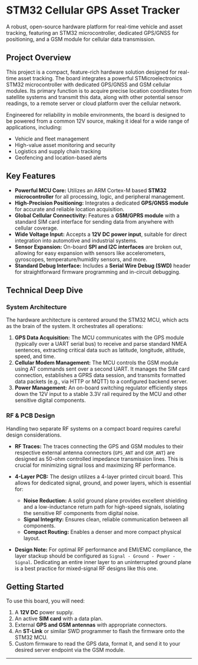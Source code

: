 # STM32 Cellular GPS Asset Tracker

A robust, open-source hardware platform for real-time vehicle and asset tracking, featuring an STM32 microcontroller, dedicated GPS/GNSS for positioning, and a GSM module for cellular data transmission.

## Project Overview

This project is a compact, feature-rich hardware solution designed for real-time asset tracking. The board integrates a powerful STMicroelectronics STM32 microcontroller with dedicated GPS/GNSS and GSM cellular modules. Its primary function is to acquire precise location coordinates from satellite systems and transmit this data, along with other potential sensor readings, to a remote server or cloud platform over the cellular network.

Engineered for reliability in mobile environments, the board is designed to be powered from a common 12V source, making it ideal for a wide range of applications, including:

*   Vehicle and fleet management
*   High-value asset monitoring and security
*   Logistics and supply chain tracking
*   Geofencing and location-based alerts

## Key Features

*   **Powerful MCU Core:** Utilizes an ARM Cortex-M based **STM32 microcontroller** for all processing, logic, and peripheral management.
*   **High-Precision Positioning:** Integrates a dedicated **GPS/GNSS module** for accurate and reliable location acquisition.
*   **Global Cellular Connectivity:** Features a **GSM/GPRS module** with a standard SIM card interface for sending data from anywhere with cellular coverage.
*   **Wide Voltage Input:** Accepts a **12V DC power input**, suitable for direct integration into automotive and industrial systems.
*   **Sensor Expansion:** On-board **SPI and I2C interfaces** are broken out, allowing for easy expansion with sensors like accelerometers, gyroscopes, temperature/humidity sensors, and more.
*   **Standard Debug Interface:** Includes a **Serial Wire Debug (SWD)** header for straightforward firmware programming and in-circuit debugging.

## Technical Deep Dive

### System Architecture

The hardware architecture is centered around the STM32 MCU, which acts as the brain of the system. It orchestrates all operations:

1.  **GPS Data Acquisition:** The MCU communicates with the GPS module (typically over a UART serial bus) to receive and parse standard NMEA sentences, extracting critical data such as latitude, longitude, altitude, speed, and time.
2.  **Cellular Modem Management:** The MCU controls the GSM module using AT commands sent over a second UART. It manages the SIM card connection, establishes a GPRS data session, and transmits formatted data packets (e.g., via HTTP or MQTT) to a configured backend server.
3.  **Power Management:** An on-board switching regulator efficiently steps down the 12V input to a stable 3.3V rail required by the MCU and other sensitive digital components.

### RF & PCB Design

Handling two separate RF systems on a compact board requires careful design considerations.

*   **RF Traces:** The traces connecting the GPS and GSM modules to their respective external antenna connectors (`GPS_ANT` and `GSM_ANT`) are designed as 50-ohm controlled impedance transmission lines. This is crucial for minimizing signal loss and maximizing RF performance.
*   **4-Layer PCB:** The design utilizes a 4-layer printed circuit board. This allows for dedicated signal, ground, and power layers, which is essential for:
    *   **Noise Reduction:** A solid ground plane provides excellent shielding and a low-inductance return path for high-speed signals, isolating the sensitive RF components from digital noise.
    *   **Signal Integrity:** Ensures clean, reliable communication between all components.
    *   **Compact Routing:** Enables a denser and more compact physical layout.

*   **Design Note:** For optimal RF performance and EMI/EMC compliance, the layer stackup should be configured as `Signal - Ground - Power - Signal`. Dedicating an entire inner layer to an uninterrupted ground plane is a best practice for mixed-signal RF designs like this one.

## Getting Started

To use this board, you will need:

1.  A **12V DC** power supply.
2.  An active **SIM card** with a data plan.
3.  External **GPS and GSM antennas** with appropriate connectors.
4.  An **ST-Link** or similar SWD programmer to flash the firmware onto the STM32 MCU.
5.  Custom firmware to read the GPS data, format it, and send it to your desired server endpoint via the GSM module.

---
```
